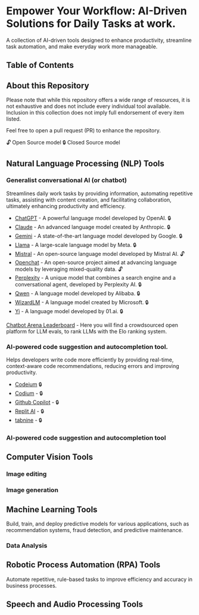 # Empower Your Workflow: AI-Driven Solutions for Daily Tasks at work.

 A collection of AI-driven tools designed to enhance productivity, streamline task automation, and make everyday work more manageable.

 ## Table of Contents

 ## About this Repository

Please note that while this repository offers a wide range of resources, it is not exhaustive and does not include every individual tool available. Inclusion in this collection does not imply full endorsement of every item listed.

Feel free to open a pull request (PR) to enhance the repository.

:unlock: Open Source model
:lock: Closed Source model

## Natural Language Processing (NLP) Tools

### Generalist conversational AI (or chatbot)

Streamlines daily work tasks by providing information, automating repetitive tasks, assisting with content creation, and facilitating collaboration, ultimately enhancing productivity and efficiency.

- [ChatGPT](https://chat.openai.com/) -  A powerful language model developed by OpenAI. 🔒
- [Claude](https://claude.ai/) - An advanced language model created by Anthropic. 🔒
- [Gemini](https://gemini.google.com/) - A state-of-the-art language model developed by Google. 🔒
- [Llama](https://github.com/facebookresearch/llama) - A large-scale language model by Meta. 🔒
- [Mistral](https://mistral.ai/) - An open-source language model developed by Mistral AI. 🔓
- [Openchat](https://github.com/imoneoi/openchat) - An open-source project aimed at advancing language models by leveraging mixed-quality data. 🔓
- [Perplexity](https://www.perplexity.ai/) - A unique model that combines a search engine and a conversational agent, developed by Perplexity AI. 🔒
- [Qwen](https://qwenlm.github.io/) - A language model developed by Alibaba. 🔒
- [WizardLM](https://github.com/nlpxucan/WizardLM) -  A language model created by Microsoft. 🔒
- [Yi](https://www.01.ai/) - A language model developed by 01.ai. 🔒

[Chatbot Arena Leaderboard](https://huggingface.co/spaces/lmsys/chatbot-arena-leaderboard) - Here you will find a crowdsourced open platform for LLM evals, to rank LLMs with the Elo ranking system.
  
###  AI-powered code suggestion and autocompletion tool.

Helps developers write code more efficiently by providing real-time, context-aware code recommendations, reducing errors and improving productivity.

- [Codeium](https://codeium.com/) :lock:
- [Codium](https://www.codium.ai/) - :lock: 
- [Github Copilot](https://github.com/features/copilot) - :lock:
- [Replit AI](https://replit.com/ai) - :lock:
- [tabnine](https://www.tabnine.com/) - :lock:

###  AI-powered code suggestion and autocompletion tool

## Computer Vision Tools

### Image editing
### Image generation

## Machine Learning Tools

Build, train, and deploy predictive models for various applications, such as recommendation systems, fraud detection, and predictive maintenance.

### Data Analysis

## Robotic Process Automation (RPA) Tools

Automate repetitive, rule-based tasks to improve efficiency and accuracy in business processes.

## Speech and Audio Processing Tools






 
 
